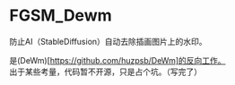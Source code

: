# FGSM_Dewm
防止AI（StableDiffusion）自动去除插画图片上的水印。  

是(DeWm)[https://github.com/huzpsb/DeWm]的反向工作。  
出于某些考量，代码暂不开源，只是占个坑。（写完了）  
